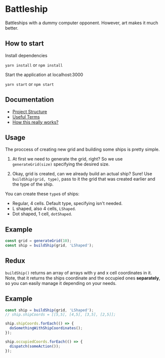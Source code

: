 # Battleship

Battleships with a dummy computer opponent. However, art makes it much better.

## How to start
Install dependencies

`yarn install` or `npm install`

Start the application at localhost:3000

`yarn start` or `npm start`

## Documentation

- [Project Structure](docs/project-structure.md)
- [Useful Terms](docs/useful-terms.md)
- [How this really works?](docs/how-this-really-works.md)

## Usage

The proccess of creating new grid and building some ships is pretty simple.

1. At first we need to generate the grid, right? So we use `generateGrid(size)` specifying the desired size.

2. Okay, grid is created, can we already build an actual ship? Sure! Use `buildShip(grid, type)`, pass to it the grid that was created earlier and the type of the ship.

You can create these `type`s of ships:
- Regular, 4 cells. Default type, specifying isn't needed.
- L shaped, also 4 cells, `LShaped`.
- Dot shaped, 1 cell, `dotShaped`.

## Example

```javascript
const grid = generateGrid(10);
const ship = buildShip(grid, 'LShaped');
```

## Redux

`buildShip()` returns an array of arrays with y and x cell coordinates in it. Note, that it returns the ships coordinate and the occupied ones **separately**, so you can easily manage it depending on your needs.

## Example

```javascript
const ship = buildShip(grid, 'LShaped');
// ship.shipCoords = [[5,5], [4,5], [3,5], [2,5]];

ship.shipCoords.forEach(() => {
  doSomethingWithShipCoordinates();
});

ship.occupiedCoords.forEach(() => {
  dispatch(someAction());
});
```
